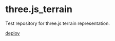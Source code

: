 # three.js_terrain
Test repository for three.js terrain representation.

[deploy](https://contigianfranco.github.io/test_three.js/)
